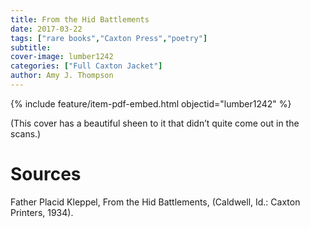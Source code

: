 ```yaml
---
title: From the Hid Battlements
date: 2017-03-22
tags: ["rare books","Caxton Press","poetry"]
subtitle: 
cover-image: lumber1242
categories: ["Full Caxton Jacket"]
author: Amy J. Thompson
---
```


{% include feature/item-pdf-embed.html objectid="lumber1242" %}

(This cover has a beautiful sheen to it that didn’t quite come out in the scans.)

# Sources

Father Placid Kleppel, From the Hid Battlements, (Caldwell, Id.: Caxton Printers, 1934).